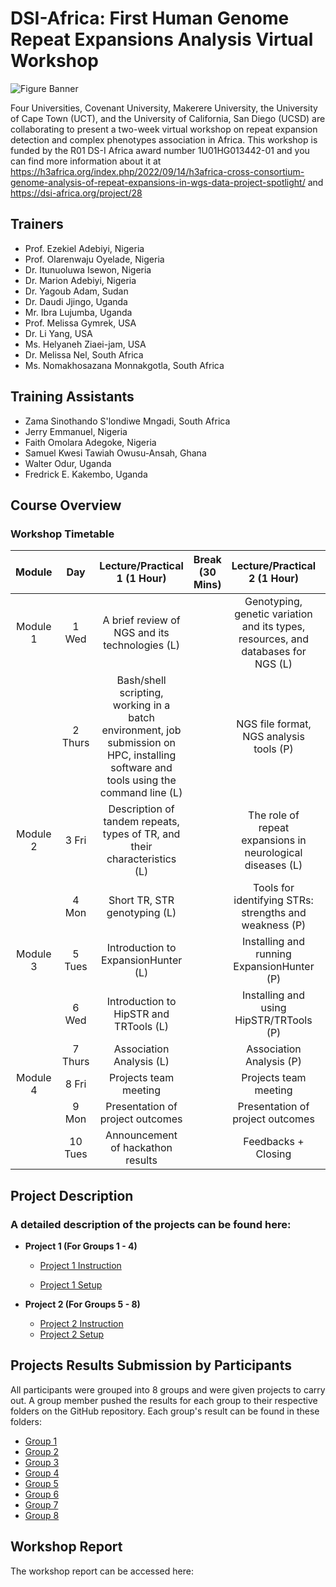 # DSI-Africa: First Human Genome Repeat Expansions Analysis Virtual Workshop

![Figure Banner](https://github.com/ItunuIsewon/DS-I_Africa_Repeats_Workshop2024/blob/main/Images/dsi-africa-workshop-banner.png)


Four Universities, Covenant University, Makerere University, the University of Cape Town (UCT), and the University of California, San Diego (UCSD) are collaborating to present a two-week virtual workshop on repeat expansion detection and complex phenotypes association in Africa. This workshop is funded by the R01 DS-I Africa award number 1U01HG013442-01 and you can find more information about it at https://h3africa.org/index.php/2022/09/14/h3africa-cross-consortium-genome-analysis-of-repeat-expansions-in-wgs-data-project-spotlight/ and https://dsi-africa.org/project/28


## Trainers
+ Prof. Ezekiel Adebiyi, Nigeria
+ Prof. Olarenwaju Oyelade, Nigeria
+ Dr.  Itunuoluwa Isewon, Nigeria
+ Dr. Marion Adebiyi, Nigeria
+ Dr. Yagoub Adam, Sudan
+ Dr. Daudi Jjingo, Uganda
+ Mr. Ibra Lujumba, Uganda
+ Prof. Melissa Gymrek, USA
+ Dr. Li Yang, USA
+ Ms. Helyaneh Ziaei-jam, USA
+ Dr. Melissa Nel, South Africa
+ Ms. Nomakhosazana Monnakgotla, South Africa

## Training Assistants
+ Zama Sinothando S'londiwe Mngadi, South Africa
+ Jerry Emmanuel, Nigeria
+ Faith Omolara Adegoke, Nigeria
+ Samuel Kwesi Tawiah Owusu-Ansah, Ghana
+ Walter Odur, Uganda
+ Fredrick E. Kakembo, Uganda

## Course Overview
### Workshop Timetable
|**Module**|**Day**|**Lecture/Practical 1 (1 Hour)**|**Break (30 Mins)**|**Lecture/Practical 2 (1 Hour)**|**Research Talks (15 Mins)**|
|:---:|:---:|:---:|:---:|:---:|:---:|
Module 1 | 1 Wed | A brief review of NGS and its technologies (L) | | Genotyping, genetic variation and its types, resources, and databases for NGS (L) |General Introductions of Training Team and Participants
| | 2 Thurs | Bash/shell scripting, working in a batch environment, job submission on HPC, installing software and tools using the command line (L) | | NGS file format, NGS analysis tools  (P) | Ms. Nomakhosazana Monnakgotla Talk|
Module 2| 3 Fri | Description of tandem repeats, types of TR, and their characteristics (L) | | The role of repeat expansions in neurological diseases (L) | Divide participants into Groups|
| | 4 Mon | Short TR, STR genotyping (L) | | Tools for identifying STRs: strengths and weakness (P) | Brief description of the projects |
Module 3 | 5 Tues | Introduction to ExpansionHunter (L) | | Installing and running ExpansionHunter (P) | Jumoke Adeyemi, Walter Odur Talk|
| | 6 Wed | Introduction to HipSTR and TRTools  (L) | | Installing and using HipSTR/TRTools  (P) | | 
| | 7 Thurs | Association Analysis (L) | | Association Analysis (P)| | 
Module 4| 8 Fri | Projects team meeting | | Projects team meeting| | 
| | 9 Mon | Presentation of project outcomes | | Presentation of project outcomes| |
| | 10 Tues | Announcement of hackathon results | | Feedbacks + Closing | |


## Project Description
### A detailed description of the projects can be found here:
+ **Project 1 (For Groups 1 - 4)**
    + [Project 1 Instruction](https://github.com/ItunuIsewon/repeatsanalysis_2024/blob/main/Projects_Description/Project1-Instruction.md)
      
    + [Project 1 Setup](https://github.com/ItunuIsewon/repeatsanalysis_2024/blob/main/Projects_Description/Project1-Setup.md)
       
+ **Project 2 (For Groups 5 - 8)**
    + [Project 2 Instruction](https://github.com/ItunuIsewon/repeatsanalysis_2024/blob/main/Projects_Description/Project2-Instruction.md)
    + [Project 2 Setup](https://github.com/ItunuIsewon/repeatsanalysis_2024/blob/main/Projects_Description/Project2-Setup.md)


## Projects Results Submission by Participants
All participants were grouped into 8 groups and were given projects to carry out. A group member pushed the results for each group to their respective folders on the GitHub repository. Each group's result can be found in these folders:

+ [Group 1](https://github.com/ItunuIsewon/repeatsanalysis_2024/tree/main/Group_1)
+ [Group 2](https://github.com/ItunuIsewon/repeatsanalysis_2024/tree/main/Group_2)
+ [Group 3](https://github.com/ItunuIsewon/repeatsanalysis_2024/tree/main/Group_3)
+ [Group 4](https://github.com/ItunuIsewon/repeatsanalysis_2024/tree/main/Group_4)
+ [Group 5](https://github.com/ItunuIsewon/repeatsanalysis_2024/tree/main/Group_5)
+ [Group 6](https://github.com/ItunuIsewon/repeatsanalysis_2024/tree/main/Group_6)
+ [Group 7](https://github.com/ItunuIsewon/repeatsanalysis_2024/tree/main/Group_7)
+ [Group 8](https://github.com/ItunuIsewon/repeatsanalysis_2024/tree/main/Group_8)

  
## Workshop Report
The workshop report can be accessed here: 

